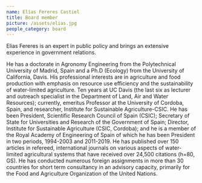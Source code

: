 ```yaml
---
name: Elías Fereres Castiel
title: Board member
picture: /assets/elias.jpg
people_category: board
---
```


Elias Fereres is an expert in public policy and brings an extensive experience in government relations.

He has a doctorate in Agronomy Engineering from the Polytechnical University of Madrid, Spain and a Ph.D (Ecology) from the University of California, Davis. His professional interests are in agriculture and food production with emphasis on resource use efficiency and the sustainability of water-limited agriculture. Ten years at UC Davis (the last six as lecturer and outreach specialist in the Department of Land, Air and Water Resources); currently, emeritus Professor at the University of Cordoba, Spain, and researcher, Institute for Sustainable Agriculture-CSIC. He has been President, Scientific Research Council of Spain (CSIC); Secretary of State for Universities and Research of the Government of Spain;  Director, Institute for Sustainable Agriculture (CSIC, Cordoba); and he is a member of the Royal Academy of Engineering of Spain of which he has been President in two periods, 1994-2003 and 2011-2019. He has published over 150 articles in refereed, international journals on various aspects of water-limited agricultural systems that have received over 24,500 citations (h=80, GS). He has conducted numerous foreign assignments in more than 30 countries for short term consultancy in an advisory capacity, primarily for the Food and Agriculture Organization of the United Nations.  